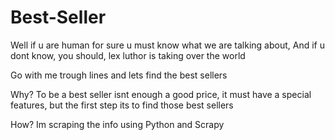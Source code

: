 # Best-Seller
Well if u are human for sure u must know what we are talking about, And if u dont know, you should, lex luthor is taking over the world

Go with me trough lines and lets find the best sellers 

Why? To be a best seller isnt enough a good price, it must have a special features, but the first step its to find those best sellers 

How? Im scraping the info using Python and Scrapy
